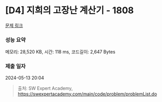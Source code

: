 # [D4] 지희의 고장난 계산기 - 1808 

[문제 링크](https://swexpertacademy.com/main/code/problem/problemDetail.do?contestProbId=AV4yC3pqCegDFAUx) 

### 성능 요약

메모리: 28,520 KB, 시간: 118 ms, 코드길이: 2,647 Bytes

### 제출 일자

2024-05-13 20:04



> 출처: SW Expert Academy, https://swexpertacademy.com/main/code/problem/problemList.do